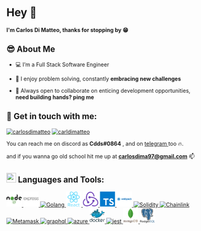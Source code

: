  <h1 align="left">Hey 👀</h1>
<h4 align="left"> I'm Carlos Di Matteo, thanks for stopping by 😁</h4>
<h2>😎 About Me</h2>

- 💻 I’m a Full Stack Software Engineer 

- 🔧 I enjoy problem solving, constantly **embracing new challenges**

- 👥 Always open to collaborate on enticing development opportunities, **need building hands? ping me**


<h2 align="left">🤝 Get in touch with me:</h2>
<p align="left">
<a href="https://linkedin.com/in/carlosdimatteo" target="blank"><img align="center" src="https://raw.githubusercontent.com/rahuldkjain/github-profile-readme-generator/master/src/images/icons/Social/linked-in-alt.svg" alt="carlosdimatteo" height="30" width="40" /></a>
<a href="https://twitter.com/carldimatteo" target="blank"><img align="center" src="https://raw.githubusercontent.com/rahuldkjain/github-profile-readme-generator/master/src/images/icons/Social/twitter.svg" alt="carldimatteo" height="30" width="40" /></a>
<br>

You can reach me on discord as <strong>Cdds#0864</strong> , and on 
<a href = 'https://t.me/carlosdimatteo'> telegram </a> too 🔥. 
  
and if you wanna go old school hit me up at **carlosdima97@gmail.com** 📫
</p>

<h2 align="left">  <img src = "https://media2.giphy.com/media/QssGEmpkyEOhBCb7e1/giphy.gif?cid=ecf05e47a0n3gi1bfqntqmob8g9aid1oyj2wr3ds3mg700bl&rid=giphy.gif" width = 25px height="25px">  Languages and Tools:</h2>
<p align="left">  <a href="https://nodejs.org" target="_blank"> <img src="https://raw.githubusercontent.com/devicons/devicon/master/icons/nodejs/nodejs-original-wordmark.svg" alt="nodejs" width="40" height="40"/> </a> <a href="https://expressjs.com" target="_blank"> <img src="https://raw.githubusercontent.com/devicons/devicon/master/icons/express/express-original-wordmark.svg" alt="express" width="40" height="40"/> </a>  <a href="https://go.dev/" target="_blank"> <img src="https://go.dev/images/go-logo-white.svg" alt="Golang" width="40" height="40"/> </a> <a href="https://reactjs.org/" target="_blank"> <img src="https://raw.githubusercontent.com/devicons/devicon/master/icons/react/react-original-wordmark.svg" alt="react" width="40" height="40"/> </a> <a href="https://redux.js.org" target="_blank"> <img src="https://raw.githubusercontent.com/devicons/devicon/master/icons/redux/redux-original.svg" alt="redux" width="40" height="40"/> </a>
  <a href="https://www.typescriptlang.org/" target="_blank"> <img src="https://raw.githubusercontent.com/devicons/devicon/master/icons/typescript/typescript-original.svg" alt="typescript" width="40" height="40"/> </a> <a href="https://webpack.js.org" target="_blank"> <img src="https://raw.githubusercontent.com/devicons/devicon/d00d0969292a6569d45b06d3f350f463a0107b0d/icons/webpack/webpack-original-wordmark.svg" alt="webpack" width="40" height="40"/> </a>
<a href="https://soliditylang.org/" target="_blank"> <img src="https://docs.soliditylang.org/en/v0.8.23/_static/img/logo.svg" alt="Solidity" width="40" height="40"/> </a>
  <a href="https://chain.link/" target="_blank"> <img src="https://assets-global.website-files.com/5f6b7190899f41fb70882d08/5f760a499b56c47b8fa74fbb_chainlink-logo.svg" alt="Chainlink" width="40" height="40"/> </a> 
    <a href="https://metamask.io/" target="_blank"> <img src="https://upload.wikimedia.org/wikipedia/commons/thumb/3/36/MetaMask_Fox.svg/2048px-MetaMask_Fox.svg.png" alt="Metamask" width="40" height="40"/> </a> 
  <a href="https://graphql.org" target="_blank"> <img src="https://www.vectorlogo.zone/logos/graphql/graphql-icon.svg" alt="graphql" width="40" height="40"/> </a>
  <a href="https://azure.microsoft.com/en-in/" target="_blank"> <img src="https://www.vectorlogo.zone/logos/microsoft_azure/microsoft_azure-icon.svg" alt="azure" width="40" height="40"/> </a> <a href="https://www.docker.com/" target="_blank"> <img src="https://raw.githubusercontent.com/devicons/devicon/master/icons/docker/docker-original-wordmark.svg" alt="docker" width="40" height="40"/> </a>   <a href="https://jestjs.io" target="_blank"> <img src="https://www.vectorlogo.zone/logos/jestjsio/jestjsio-icon.svg" alt="jest" width="40" height="40"/> </a> <a href="https://www.mongodb.com/" target="_blank"> <img src="https://raw.githubusercontent.com/devicons/devicon/master/icons/mongodb/mongodb-original-wordmark.svg" alt="mongodb" width="40" height="40"/> </a>  <a href="https://www.postgresql.org" target="_blank"> <img src="https://raw.githubusercontent.com/devicons/devicon/master/icons/postgresql/postgresql-original-wordmark.svg" alt="postgresql" width="40" height="40"/> </a> 
<!-- <a href="https://sass-lang.com" target="_blank"> <img src="https://raw.githubusercontent.com/devicons/devicon/master/icons/sass/sass-original.svg" alt="sass" width="40" height="40"/> </a> -->
  </p>

